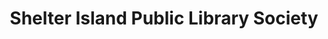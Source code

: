 ---
layout: repo
title: "Shelter Island Public Library Society"
id: 22906
permalink: repos/22906/
---